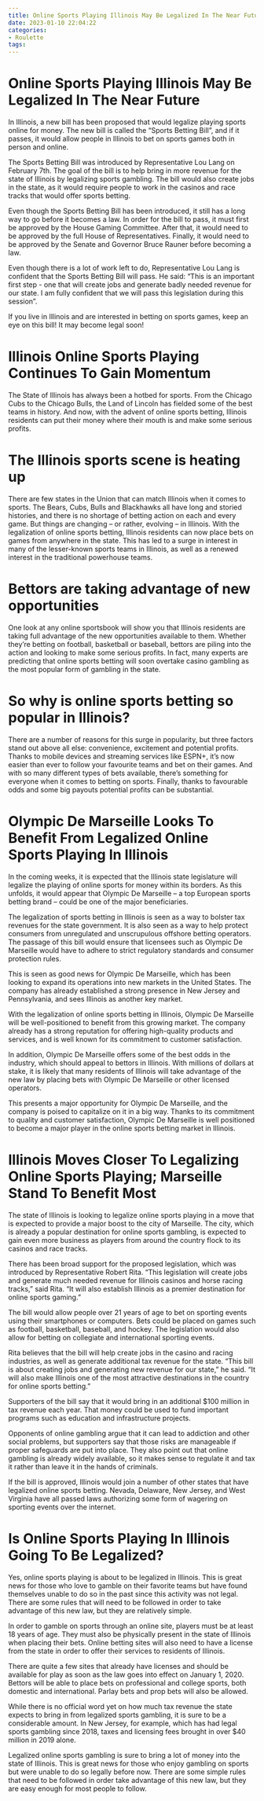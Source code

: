 ```yaml
---
title: Online Sports Playing Illinois May Be Legalized In The Near Future 
date: 2023-01-10 22:04:22
categories:
- Roulette
tags:
---
```



#  Online Sports Playing Illinois May Be Legalized In The Near Future 

In Illinois, a new bill has been proposed that would legalize playing sports online for money. The new bill is called the “Sports Betting Bill”, and if it passes, it would allow people in Illinois to bet on sports games both in person and online.

The Sports Betting Bill was introduced by Representative Lou Lang on February 7th. The goal of the bill is to help bring in more revenue for the state of Illinois by legalizing sports gambling. The bill would also create jobs in the state, as it would require people to work in the casinos and race tracks that would offer sports betting.

Even though the Sports Betting Bill has been introduced, it still has a long way to go before it becomes a law. In order for the bill to pass, it must first be approved by the House Gaming Committee. After that, it would need to be approved by the full House of Representatives. Finally, it would need to be approved by the Senate and Governor Bruce Rauner before becoming a law.

Even though there is a lot of work left to do, Representative Lou Lang is confident that the Sports Betting Bill will pass. He said: “This is an important first step - one that will create jobs and generate badly needed revenue for our state. I am fully confident that we will pass this legislation during this session”.

If you live in Illinois and are interested in betting on sports games, keep an eye on this bill! It may become legal soon!

#  Illinois Online Sports Playing Continues To Gain Momentum 

The State of Illinois has always been a hotbed for sports. From the Chicago Cubs to the Chicago Bulls, the Land of Lincoln has fielded some of the best teams in history. And now, with the advent of online sports betting, Illinois residents can put their money where their mouth is and make some serious profits.

# The Illinois sports scene is heating up

There are few states in the Union that can match Illinois when it comes to sports. The Bears, Cubs, Bulls and Blackhawks all have long and storied histories, and there is no shortage of betting action on each and every game. But things are changing – or rather, evolving – in Illinois. With the legalization of online sports betting, Illinois residents can now place bets on games from anywhere in the state. This has led to a surge in interest in many of the lesser-known sports teams in Illinois, as well as a renewed interest in the traditional powerhouse teams.

# Bettors are taking advantage of new opportunities

One look at any online sportsbook will show you that Illinois residents are taking full advantage of the new opportunities available to them. Whether they’re betting on football, basketball or baseball, bettors are piling into the action and looking to make some serious profits. In fact, many experts are predicting that online sports betting will soon overtake casino gambling as the most popular form of gambling in the state.

# So why is online sports betting so popular in Illinois?

There are a number of reasons for this surge in popularity, but three factors stand out above all else: convenience, excitement and potential profits. Thanks to mobile devices and streaming services like ESPN+, it’s now easier than ever to follow your favourite teams and bet on their games. And with so many different types of bets available, there’s something for everyone when it comes to betting on sports. Finally, thanks to favourable odds and some big payouts potential profits can be substantial.

#  Olympic De Marseille Looks To Benefit From Legalized Online Sports Playing In Illinois 

In the coming weeks, it is expected that the Illinois state legislature will legalize the playing of online sports for money within its borders. As this unfolds, it would appear that Olympic De Marseille – a top European sports betting brand – could be one of the major beneficiaries.

The legalization of sports betting in Illinois is seen as a way to bolster tax revenues for the state government. It is also seen as a way to help protect consumers from unregulated and unscrupulous offshore betting operators. The passage of this bill would ensure that licensees such as Olympic De Marseille would have to adhere to strict regulatory standards and consumer protection rules.

This is seen as good news for Olympic De Marseille, which has been looking to expand its operations into new markets in the United States. The company has already established a strong presence in New Jersey and Pennsylvania, and sees Illinois as another key market.

With the legalization of online sports betting in Illinois, Olympic De Marseille will be well-positioned to benefit from this growing market. The company already has a strong reputation for offering high-quality products and services, and is well known for its commitment to customer satisfaction.

In addition, Olympic De Marseille offers some of the best odds in the industry, which should appeal to bettors in Illinois. With millions of dollars at stake, it is likely that many residents of Illinois will take advantage of the new law by placing bets with Olympic De Marseille or other licensed operators.

This presents a major opportunity for Olympic De Marseille, and the company is poised to capitalize on it in a big way. Thanks to its commitment to quality and customer satisfaction, Olympic De Marseille is well positioned to become a major player in the online sports betting market in Illinois.

#  Illinois Moves Closer To Legalizing Online Sports Playing; Marseille Stand To Benefit Most 

The state of Illinois is looking to legalize online sports playing in a move that is expected to provide a major boost to the city of Marseille. The city, which is already a popular destination for online sports gambling, is expected to gain even more business as players from around the country flock to its casinos and race tracks.

There has been broad support for the proposed legislation, which was introduced by Representative Robert Rita. “This legislation will create jobs and generate much needed revenue for Illinois casinos and horse racing tracks,” said Rita. “It will also establish Illinois as a premier destination for online sports gaming.”

The bill would allow people over 21 years of age to bet on sporting events using their smartphones or computers. Bets could be placed on games such as football, basketball, baseball, and hockey. The legislation would also allow for betting on collegiate and international sporting events.

Rita believes that the bill will help create jobs in the casino and racing industries, as well as generate additional tax revenue for the state. “This bill is about creating jobs and generating new revenue for our state,” he said. “It will also make Illinois one of the most attractive destinations in the country for online sports betting.”

 Supporters of the bill say that it would bring in an additional $100 million in tax revenue each year. That money could be used to fund important programs such as education and infrastructure projects.

Opponents of online gambling argue that it can lead to addiction and other social problems, but supporters say that those risks are manageable if proper safeguards are put into place. They also point out that online gambling is already widely available, so it makes sense to regulate it and tax it rather than leave it in the hands of criminals.

If the bill is approved, Illinois would join a number of other states that have legalized online sports betting. Nevada, Delaware, New Jersey, and West Virginia have all passed laws authorizing some form of wagering on sporting events over the internet.

#  Is Online Sports Playing In Illinois Going To Be Legalized?

Yes, online sports playing is about to be legalized in Illinois. This is great news for those who love to gamble on their favorite teams but have found themselves unable to do so in the past since this activity was not legal. There are some rules that will need to be followed in order to take advantage of this new law, but they are relatively simple.

In order to gamble on sports through an online site, players must be at least 18 years of age. They must also be physically present in the state of Illinois when placing their bets. Online betting sites will also need to have a license from the state in order to offer their services to residents of Illinois.

There are quite a few sites that already have licenses and should be available for play as soon as the law goes into effect on January 1, 2020. Bettors will be able to place bets on professional and college sports, both domestic and international. Parlay bets and prop bets will also be allowed.

While there is no official word yet on how much tax revenue the state expects to bring in from legalized sports gambling, it is sure to be a considerable amount. In New Jersey, for example, which has had legal sports gambling since 2018, taxes and licensing fees brought in over $40 million in 2019 alone.

Legalized online sports gambling is sure to bring a lot of money into the state of Illinois. This is great news for those who enjoy gambling on sports but were unable to do so legally before now. There are some simple rules that need to be followed in order take advantage of this new law, but they are easy enough for most people to follow.